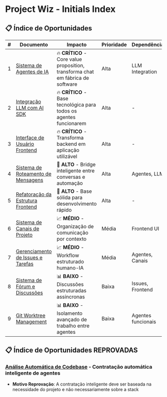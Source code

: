 # Project Wiz - Initials Index

## 📋 Índice de Oportunidades

| # | Documento | Impacto | Prioridade | Dependências |
|---|-----------|---------|------------|--------------|
| 1 | [Sistema de Agentes de IA](sistema-agentes-ai.md) | 🔥 **CRÍTICO** - Core value proposition, transforma chat em fábrica de software | Alta | LLM Integration |
| 2 | [Integração LLM com AI SDK](integracao-llm-ai-sdk.md) | 🔥 **CRÍTICO** - Base tecnológica para todos os agentes funcionarem | Alta | - |
| 3 | [Interface de Usuário Frontend](interface-usuario-frontend.md) | 🔥 **CRÍTICO** - Transforma backend em aplicação utilizável | Alta | - |
| 4 | [Sistema de Roteamento de Mensagens](sistema-roteamento-mensagens.md) | 🚀 **ALTO** - Bridge inteligente entre conversas e automação | Alta | Agentes, LLM |
| 5 | [Refatoração da Estrutura Frontend](refatoracao-estrutura-frontend.md) | 🚀 **ALTO** - Base sólida para desenvolvimento rápido | Alta | - |
| 6 | [Sistema de Canais de Projeto](sistema-canais-projeto.md) | 📈 **MÉDIO** - Organização de comunicação por contexto | Média | Frontend UI |
| 7 | [Gerenciamento de Issues e Tarefas](gerenciamento-issues-tarefas.md) | 📈 **MÉDIO** - Workflow estruturado humano-IA | Média | Agentes, Canais |
| 8 | [Sistema de Fórum e Discussões](sistema-forum-discussoes.md) | 📊 **BAIXO** - Discussões estruturadas assíncronas | Baixa | Issues, Frontend |
| 9 | [Git Worktree Management](git-worktree-management.md) | 📊 **BAIXO** - Isolamento avançado de trabalho entre agentes | Baixa | Agentes funcionais |



## 📋 Índice de Oportunidades REPROVADAS

### [Análise Automática de Codebase](analise-automatica-codebase.md) - Contratação automática inteligente de agentes
 - **Motivo Reprovação**: A contratação inteligente deve ser baseada na necessidade do projeto e não necessariamente sobre a stack